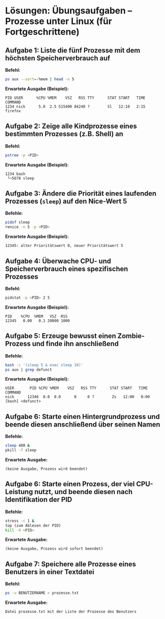 # Lösungen: Übungsaufgaben – Prozesse unter Linux (für Fortgeschrittene)

## Aufgabe 1: Liste die fünf Prozesse mit dem höchsten Speicherverbrauch auf

**Befehl:**
```bash
ps aux --sort=-%mem | head -n 5
```

**Erwartete Ausgabe (Beispiel):**
```
PID USER      %CPU %MEM    VSZ   RSS TTY      STAT START   TIME COMMAND
1234 nick      5.0  2.5 515400 84240 ?        Sl   12:10   2:15 firefox
```

## Aufgabe 2: Zeige alle Kindprozesse eines bestimmten Prozesses (z.B. Shell) an

**Befehl:**
```bash
pstree -p <PID>
```

**Erwartete Ausgabe (Beispiel):**
```
1234 bash
 └─5678 sleep
```

## Aufgabe 3: Ändere die Priorität eines laufenden Prozesses (`sleep`) auf den Nice-Wert 5

**Befehle:**
```bash
pidof sleep
renice -n 5 -p <PID>
```

**Erwartete Ausgabe (Beispiel):**
```
12345: alter Prioritätswert 0, neuer Prioritätswert 5
```

## Aufgabe 4: Überwache CPU- und Speicherverbrauch eines spezifischen Prozesses

**Befehl:**
```bash
pidstat -p <PID> 2 5
```

**Erwartete Ausgabe (Beispiel):**
```
PID    %CPU  %MEM   VSZ  RSS
12345   0.00   0.1 20000 1000
```

## Aufgabe 5: Erzeuge bewusst einen Zombie-Prozess und finde ihn anschließend

**Befehle:**
```bash
bash -c '(sleep 5 & exec sleep 10)'
ps aux | grep defunct
```

**Erwartete Ausgabe (Beispiel):**
```
USER       PID %CPU %MEM    VSZ   RSS TTY      STAT START   TIME COMMAND
nick      12346  0.0  0.0      0     0 ?        Zs   12:00   0:00 [bash] <defunct>
```

## Aufgabe 6: Starte einen Hintergrundprozess und beende diesen anschließend über seinen Namen

**Befehle:**
```bash
sleep 400 &
pkill -f sleep
```

**Erwartete Ausgabe:**
```
(keine Ausgabe, Prozess wird beendet)
```

## Aufgabe 6: Starte einen Prozess, der viel CPU-Leistung nutzt, und beende diesen nach Identifikation der PID

**Befehle:**
```bash
stress -c 1 &
top (zum Ablesen der PID)
kill -9 <PID>
```

**Erwartete Ausgabe:**
```
(keine Ausgabe, Prozess wird sofort beendet)
```

## Aufgabe 7: Speichere alle Prozesse eines Benutzers in einer Textdatei

**Befehl:**
```bash
ps -u BENUTZERNAME > prozesse.txt
```

**Erwartete Ausgabe:**
```
Datei prozesse.txt mit der Liste der Prozesse des Benutzers
```


